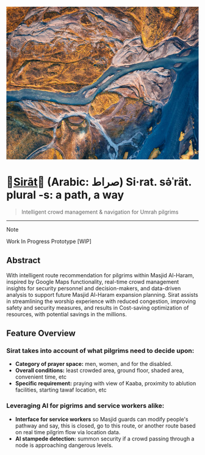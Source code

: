 <p align="center">
  <img src="images/arielphoto.jpg" height="400px"/>
</p>

# 💠[Sirāt](https://docs.google.com/presentation/u/0/d/1OlOLsCPbAcJ-1CjrKsqFMkhO3QpMRK_uKDd5ML9wKCU/edit)💠 (Arabic: صراط) Si·​rat. sə̇ˈrät. plural -s: a path, a way

> Intelligent crowd management & navigation for Umrah pilgrims
---
> [!NOTE]
> Work In Progress Prototype [WIP]

## Abstract

With intelligent route recommendation for pilgrims within Masjid Al-Haram, inspired by Google Maps functionality, real-time crowd management insights for security personnel and decision-makers, and data-driven analysis to support future Masjid Al-Haram expansion planning. Sirat assists in streamlining the worship experience with reduced congestion, improving safety and security measures, and results in Cost-saving optimization of resources, with potential savings in the millions.

## Feature Overview
### Sirat takes into account of what pilgrims need to decide upon:
* **Category of prayer space:** men, women, and for the disabled. 
* **Overall conditions:** least crowded area, ground floor, shaded area, convenient time, etc
* **Specific requirement:** praying with view of Kaaba, proximity to ablution facilities, starting tawaf location, etc

### Leveraging AI for pigrims and service workers alike:
* **Interface for service workers** so Masjid guards can modify people's pathway and say, this is closed, go to this route, or another route based on real time pilgrim flow via location data.
* **AI stampede detection:** summon security if a crowd passing through a node is approaching dangerous levels.

